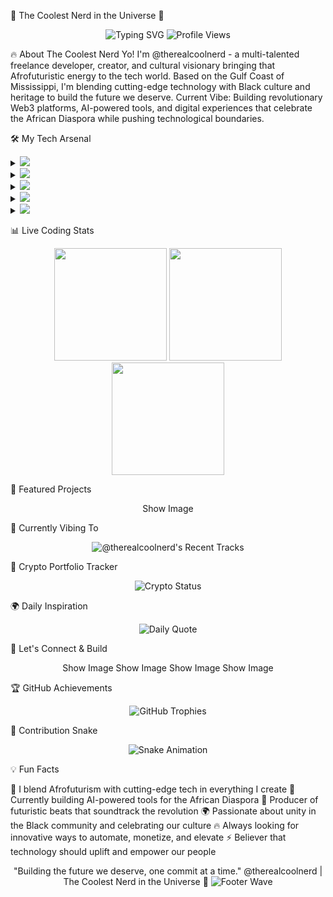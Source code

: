 🌟 The Coolest Nerd in the Universe 🌟
<div align="center">
  <!-- Animated Terminal Typing Effect -->
  <img src="https://readme-typing-svg.demolab.com?font=Fira+Code&size=28&duration=3000&pause=1000&color=9D4EDD&center=true&vCenter=true&multiline=true&width=800&height=120&lines=%40therealcoolnerd;The+Coolest+Nerd+in+the+Universe;Full-Stack+Developer+%7C+Web3+Innovator;AI+Enthusiast+%7C+Digital+Creator;Building+Afrofuturistic+Tech+%F0%9F%9A%80" alt="Typing SVG" />
  <!-- Profile Views Counter -->
  <img src="https://komarev.com/ghpvc/?username=therealcoolnerd&style=for-the-badge&color=9D4EDD&label=Visitors+to+@therealcoolnerd" alt="Profile Views"/>
</div>

🔥 About The Coolest Nerd
Yo! I'm @therealcoolnerd - a multi-talented freelance developer, creator, and cultural visionary bringing that Afrofuturistic energy to the tech world. Based on the Gulf Coast of Mississippi, I'm blending cutting-edge technology with Black culture and heritage to build the future we deserve.
Current Vibe: Building revolutionary Web3 platforms, AI-powered tools, and digital experiences that celebrate the African Diaspora while pushing technological boundaries.

🛠️ My Tech Arsenal
<details>
<summary><img src="https://img.shields.io/badge/🚀_Web3_&_Blockchain-9D4EDD?style=for-the-badge&logo=ethereum&logoColor=white"></summary>
<br>

Solidity Smart Contracts - Building the decentralized future
DeFi Protocols - Financial freedom through code
NFT Marketplaces - Tokenizing culture and creativity
Crypto Trading Bots - Automating wealth generation
Web3 dApps - User-owned internet experiences

</details>
<details>
<summary><img src="https://img.shields.io/badge/🤖_AI_&_Machine_Learning-F7931E?style=for-the-badge&logo=tensorflow&logoColor=white"></summary>
<br>

LLM Integration - Conversational AI that understands culture
Computer Vision - Teaching machines to see like us
Neural Networks - Building digital consciousness
AI Content Creation - Automating creativity
Prompt Engineering - Speaking fluent AI

</details>
<details>
<summary><img src="https://img.shields.io/badge/💻_Full_Stack_Development-00D4AA?style=for-the-badge&logo=javascript&logoColor=white"></summary>
<br>

Frontend: React, Next.js, Vue.js, TypeScript
Backend: Node.js, Python, Django, FastAPI
Databases: MongoDB, PostgreSQL, Redis
Cloud: AWS, Vercel, Netlify, Docker
Mobile: React Native, Flutter

</details>
<details>
<summary><img src="https://img.shields.io/badge/🎵_Music_&_Audio_Tech-FFD700?style=for-the-badge&logo=spotify&logoColor=black"></summary>
<br>

Beat Production - Creating soundscapes for the future
Audio Engineering - Perfecting the sonic experience
Music Tech - Where art meets algorithms
Sound Design - Crafting auditory emotions
Digital Audio Workstations - Logic Pro, Ableton Live

</details>
<details>
<summary><img src="https://img.shields.io/badge/🎨_Digital_Art_&_Design-FF6B6B?style=for-the-badge&logo=adobe&logoColor=white"></summary>
<br>

UI/UX Design - Interfaces that feel like magic
3D Modeling - Building virtual Wakandas
Motion Graphics - Bringing ideas to life
Brand Identity - Visual storytelling that resonates
Afrofuturistic Aesthetics - Culture meets technology

</details>

📊 Live Coding Stats
<div align="center">
  <!-- GitHub Stats -->
  <img height="180em" src="https://github-readme-stats.vercel.app/api?username=therealcoolnerd&show_icons=true&theme=radical&bg_color=0d1117&title_color=9D4EDD&icon_color=F7931E&text_color=ffffff&border_color=9D4EDD"/>
  <!-- GitHub Streak -->
  <img height="180em" src="https://github-readme-streak-stats.herokuapp.com/?user=therealcoolnerd&theme=radical&background=0d1117&stroke=9D4EDD&ring=F7931E&fire=F7931E&border=9D4EDD"/>
</div>
<div align="center">
  <!-- Most Used Languages -->
  <img height="180em" src="https://github-readme-stats.vercel.app/api/top-langs/?username=therealcoolnerd&layout=compact&theme=radical&bg_color=0d1117&title_color=9D4EDD&text_color=ffffff&border_color=9D4EDD"/>
</div>

🎯 Featured Projects
<div align="center">
  <!-- Project Cards will auto-populate with your repos -->
Show Image
</div>

🎵 Currently Vibing To
<div align="center">
  <!-- Replace with your Spotify username -->
  <img src="https://spotify-recently-played-readme.vercel.app/api?user=therealcoolnerd&unique=true&width=350" alt="@therealcoolnerd's Recent Tracks" />
</div>

💎 Crypto Portfolio Tracker
<div align="center">
  <!-- Custom widget - you'll need to set this up -->
  <img src="https://img.shields.io/badge/Portfolio_Status-Building_Generational_Wealth-FFD700?style=for-the-badge&logo=bitcoin&logoColor=black" alt="Crypto Status"/>
</div>

🌍 Daily Inspiration
<div align="center">
  <!-- AI-Generated Quote -->
  <img src="https://quotes-github-readme.vercel.app/api?type=horizontal&theme=radical&quote=Building+the+future,+one+line+of+code+at+a+time+%7C+@therealcoolnerd&author=The+Coolest+Nerd" alt="Daily Quote"/>
</div>

🤝 Let's Connect & Build
<div align="center">
Show Image
Show Image
Show Image
Show Image
</div>

🏆 GitHub Achievements
<div align="center">
  <!-- GitHub Trophies -->
  <img src="https://github-profile-trophy.vercel.app/?username=therealcoolnerd&theme=radical&no-frame=true&no-bg=true&margin-w=4&row=2&column=4" alt="GitHub Trophies"/>
</div>

🐍 Contribution Snake
<div align="center">
  <!-- Snake Animation -->
  <img src="https://github.com/therealcoolnerd/therealcoolnerd/blob/output/github-contribution-grid-snake-dark.svg" alt="Snake Animation" />
</div>

💡 Fun Facts

🎨 I blend Afrofuturism with cutting-edge tech in everything I create
🚀 Currently building AI-powered tools for the African Diaspora
🎵 Producer of futuristic beats that soundtrack the revolution
🌍 Passionate about unity in the Black community and celebrating our culture
🔥 Always looking for innovative ways to automate, monetize, and elevate
⚡ Believer that technology should uplift and empower our people


<div align="center">
"Building the future we deserve, one commit at a time."
@therealcoolnerd | The Coolest Nerd in the Universe 🌟

  <img src="https://capsule-render.vercel.app/api?type=waving&color=gradient&customColorList=12&height=100&section=footer" alt="Footer Wave"/>
</div>
